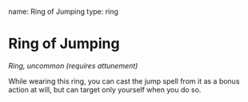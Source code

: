 name: Ring of Jumping type: ring

# Ring of Jumping
_Ring, uncommon (requires attunement)_

While wearing this ring, you can cast the jump spell from it as a bonus action at will, but can target only yourself when you do so. 